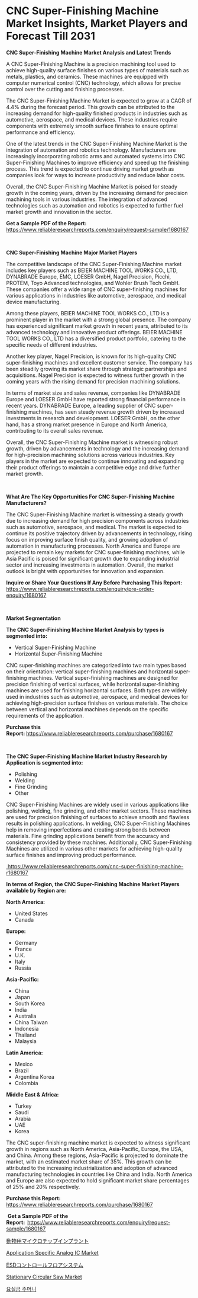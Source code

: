 <p><h1>CNC Super-Finishing Machine Market Insights, Market Players and Forecast Till 2031</h1></p><p><strong>CNC Super-Finishing Machine Market Analysis and Latest Trends</strong></p>
<p><p>A CNC Super-Finishing Machine is a precision machining tool used to achieve high-quality surface finishes on various types of materials such as metals, plastics, and ceramics. These machines are equipped with computer numerical control (CNC) technology, which allows for precise control over the cutting and finishing processes.</p><p>The CNC Super-Finishing Machine Market is expected to grow at a CAGR of 4.4% during the forecast period. This growth can be attributed to the increasing demand for high-quality finished products in industries such as automotive, aerospace, and medical devices. These industries require components with extremely smooth surface finishes to ensure optimal performance and efficiency.</p><p>One of the latest trends in the CNC Super-Finishing Machine Market is the integration of automation and robotics technology. Manufacturers are increasingly incorporating robotic arms and automated systems into CNC Super-Finishing Machines to improve efficiency and speed up the finishing process. This trend is expected to continue driving market growth as companies look for ways to increase productivity and reduce labor costs.</p><p>Overall, the CNC Super-Finishing Machine Market is poised for steady growth in the coming years, driven by the increasing demand for precision machining tools in various industries. The integration of advanced technologies such as automation and robotics is expected to further fuel market growth and innovation in the sector.</p></p>
<p><strong>Get a Sample PDF of the Report:&nbsp;</strong> <a href="https://www.reliableresearchreports.com/enquiry/request-sample/1680167">https://www.reliableresearchreports.com/enquiry/request-sample/1680167</a></p>
<p>&nbsp;</p>
<p><strong>CNC Super-Finishing Machine Major Market Players</strong></p>
<p><p>The competitive landscape of the CNC Super-Finishing Machine market includes key players such as BEIER MACHINE TOOL WORKS CO., LTD, DYNABRADE Europe, EMC, LOESER GmbH, Nagel Precision, Picchi, PROTEM, Toyo Advanced technologies, and Wohler Brush Tech GmbH. These companies offer a wide range of CNC super-finishing machines for various applications in industries like automotive, aerospace, and medical device manufacturing.</p><p>Among these players, BEIER MACHINE TOOL WORKS CO., LTD is a prominent player in the market with a strong global presence. The company has experienced significant market growth in recent years, attributed to its advanced technology and innovative product offerings. BEIER MACHINE TOOL WORKS CO., LTD has a diversified product portfolio, catering to the specific needs of different industries.</p><p>Another key player, Nagel Precision, is known for its high-quality CNC super-finishing machines and excellent customer service. The company has been steadily growing its market share through strategic partnerships and acquisitions. Nagel Precision is expected to witness further growth in the coming years with the rising demand for precision machining solutions.</p><p>In terms of market size and sales revenue, companies like DYNABRADE Europe and LOESER GmbH have reported strong financial performance in recent years. DYNABRADE Europe, a leading supplier of CNC super-finishing machines, has seen steady revenue growth driven by increased investments in research and development. LOESER GmbH, on the other hand, has a strong market presence in Europe and North America, contributing to its overall sales revenue.</p><p>Overall, the CNC Super-Finishing Machine market is witnessing robust growth, driven by advancements in technology and the increasing demand for high-precision machining solutions across various industries. Key players in the market are expected to continue innovating and expanding their product offerings to maintain a competitive edge and drive further market growth.</p></p>
<p>&nbsp;</p>
<p><strong>What Are The Key Opportunities For CNC Super-Finishing Machine Manufacturers?</strong></p>
<p><p>The CNC Super-Finishing Machine market is witnessing a steady growth due to increasing demand for high precision components across industries such as automotive, aerospace, and medical. The market is expected to continue its positive trajectory driven by advancements in technology, rising focus on improving surface finish quality, and growing adoption of automation in manufacturing processes. North America and Europe are projected to remain key markets for CNC super-finishing machines, while Asia Pacific is poised for significant growth due to expanding industrial sector and increasing investments in automation. Overall, the market outlook is bright with opportunities for innovation and expansion.</p></p>
<p><strong>Inquire or Share Your Questions If Any Before Purchasing This Report:</strong> <a href="https://www.reliableresearchreports.com/enquiry/pre-order-enquiry/1680167">https://www.reliableresearchreports.com/enquiry/pre-order-enquiry/1680167</a></p>
<p>&nbsp;</p>
<p><strong>Market Segmentation</strong></p>
<p><strong>The CNC Super-Finishing Machine Market Analysis by types is segmented into:</strong></p>
<p><ul><li>Vertical Super-Finishing Machine</li><li>Horizontal Super-Finishing Machine</li></ul></p>
<p><p>CNC super-finishing machines are categorized into two main types based on their orientation: vertical super-finishing machines and horizontal super-finishing machines. Vertical super-finishing machines are designed for precision finishing of vertical surfaces, while horizontal super-finishing machines are used for finishing horizontal surfaces. Both types are widely used in industries such as automotive, aerospace, and medical devices for achieving high-precision surface finishes on various materials. The choice between vertical and horizontal machines depends on the specific requirements of the application.</p></p>
<p><strong>Purchase this Report:&nbsp;</strong><a href="https://www.reliableresearchreports.com/purchase/1680167">https://www.reliableresearchreports.com/purchase/1680167</a></p>
<p>&nbsp;</p>
<p><strong>The CNC Super-Finishing Machine Market Industry Research by Application is segmented into:</strong></p>
<p><ul><li>Polishing</li><li>Welding</li><li>Fine Grinding</li><li>Other</li></ul></p>
<p><p>CNC Super-Finishing Machines are widely used in various applications like polishing, welding, fine grinding, and other market sectors. These machines are used for precision finishing of surfaces to achieve smooth and flawless results in polishing applications. In welding, CNC Super-Finishing Machines help in removing imperfections and creating strong bonds between materials. Fine grinding applications benefit from the accuracy and consistency provided by these machines. Additionally, CNC Super-Finishing Machines are utilized in various other markets for achieving high-quality surface finishes and improving product performance.</p></p>
<p><a href="https://www.reliableresearchreports.com/cnc-super-finishing-machine-r1680167">&nbsp;https://www.reliableresearchreports.com/cnc-super-finishing-machine-r1680167</a></p>
<p><strong>In terms of Region, the CNC Super-Finishing Machine Market Players available by Region are:</strong></p>
<p>
    <p> <strong> North America: </strong>
        <ul>
            <li>United States</li>
            <li>Canada</li>
        </ul>
        </p> 
    <p> <strong> Europe: </strong>
        <ul>
            <li>Germany</li>
            <li>France</li>
            <li>U.K.</li>
            <li>Italy</li>
            <li>Russia</li>
        </ul>
        </p> 
    <p> <strong> Asia-Pacific: </strong>
        <ul>
            <li>China</li>
            <li>Japan</li>
            <li>South Korea</li>
            <li>India</li>
            <li>Australia</li>
            <li>China Taiwan</li>
            <li>Indonesia</li>
            <li>Thailand</li>
            <li>Malaysia</li>
        </ul>
        </p> 
    <p> <strong> Latin America: </strong>
        <ul>
            <li>Mexico</li>
            <li>Brazil</li>
            <li>Argentina Korea</li>
            <li>Colombia</li>
        </ul>
        </p> 
    <p> <strong> Middle East & Africa: </strong>
        <ul>
            <li>Turkey</li>
            <li>Saudi</li>
            <li>Arabia</li>
            <li>UAE</li>
            <li>Korea</li>
        </ul>
    </p>
    </p>
<p><p>The CNC super-finishing machine market is expected to witness significant growth in regions such as North America, Asia-Pacific, Europe, the USA, and China. Among these regions, Asia-Pacific is projected to dominate the market, with an estimated market share of 35%. This growth can be attributed to the increasing industrialization and adoption of advanced manufacturing technologies in countries like China and India. North America and Europe are also expected to hold significant market share percentages of 25% and 20% respectively.</p></p>
<p><strong>Purchase this Report: </strong><a href="https://www.reliableresearchreports.com/purchase/1680167">https://www.reliableresearchreports.com/purchase/1680167</a></p>
<p>&nbsp;<strong>Get a Sample PDF of the Report:&nbsp;&nbsp;</strong><a href="https://www.reliableresearchreports.com/enquiry/request-sample/1680167">https://www.reliableresearchreports.com/enquiry/request-sample/1680167</a></p>
<p><strong></strong></p>
<p><p><a href="https://github.com/KaliMetz2023/Market-Research-Report-List-1/blob/main/9216839108220.md">動物用マイクロチップインプラント</a></p><p><a href="https://issuu.com/reportprime-2/docs/application-specific-analog-ic-market-size-2030.pp">Application Specific Analog IC Market</a></p><p><a href="https://github.com/JoanaNitzsche/Market-Research-Report-List-1/blob/main/1791305108218.md">ESDコントロールフロアシステム</a></p><p><a href="https://github.com/kosella/Market-Research-Report-List-3/blob/main/stationary-circular-saw-market.md">Stationary Circular Saw Market</a></p><p><a href="https://github.com/rick7624/Market-Research-Report-List-1/blob/main/8409302102905.md">요실금 주머니</a></p></p>